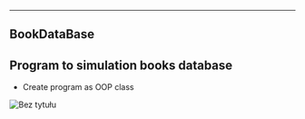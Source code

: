 ----------------
BookDataBase
----------------
Program to simulation books database
----------------
* Create program as OOP class


![Bez tytułu](https://user-images.githubusercontent.com/37794409/170998204-992377c6-f7ce-45e7-89c1-46081f998933.png)
